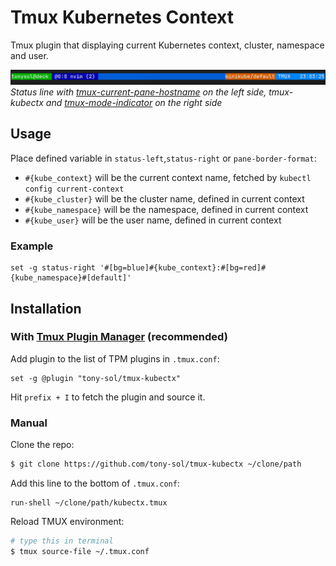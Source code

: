 # Tmux Kubernetes Context

Tmux plugin that displaying current Kubernetes context, cluster, namespace and user.

![status-line](assets/status-line.png)
*Status line with [tmux-current-pane-hostname](https://github.com/Tony-Sol/tmux-current-pane-hostname) on the left side, tmux-kubectx and [tmux-mode-indicator](https://github.com/MunifTanjim/tmux-mode-indicator) on the right side*

## Usage

Place defined variable in `status-left`,`status-right` or `pane-border-format`:
- `#{kube_context}` will be the current context name, fetched by `kubectl config current-context`
- `#{kube_cluster}` will be the cluster name, defined in current context
- `#{kube_namespace}` will be the namespace, defined in current context
- `#{kube_user}` will be the user name, defined in current context

### Example

```tmux
set -g status-right '#[bg=blue]#{kube_context}:#[bg=red]#{kube_namespace}#[default]'
```

## Installation

### With [Tmux Plugin Manager](https://github.com/tmux-plugins/tpm) (recommended)

Add plugin to the list of TPM plugins in `.tmux.conf`:

```tmux
set -g @plugin "tony-sol/tmux-kubectx"
```

Hit `prefix + I` to fetch the plugin and source it.

### Manual

Clone the repo:

```bash
$ git clone https://github.com/tony-sol/tmux-kubectx ~/clone/path
```

Add this line to the bottom of `.tmux.conf`:

```tmux
run-shell ~/clone/path/kubectx.tmux
```

Reload TMUX environment:

```bash
# type this in terminal
$ tmux source-file ~/.tmux.conf
```
